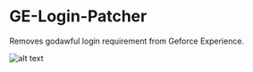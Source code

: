 # GE-Login-Patcher
Removes godawful login requirement from Geforce Experience.


![alt text](https://github.com/hharkone/GE-Login-Patcher/img.jpg?raw=true)